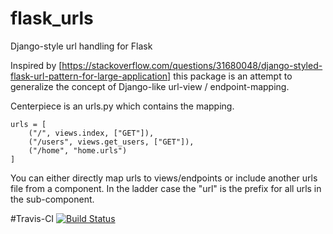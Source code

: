 # flask_urls
Django-style url handling for Flask

Inspired by [https://stackoverflow.com/questions/31680048/django-styled-flask-url-pattern-for-large-application]
this package is an attempt to generalize the concept of Django-like url-view / endpoint-mapping.

Centerpiece is an urls.py which contains the mapping.
```
urls = [
    ("/", views.index, ["GET"]),
    ("/users", views.get_users, ["GET"]),
    ("/home", "home.urls")
]
```
You can either directly map urls to views/endpoints or include another urls file from a component. 
In the ladder case the "url" is the prefix for all urls in the sub-component.

#Travis-CI
[![Build Status](https://travis-ci.org/jboegeholz/flaskurls.svg?branch=master)](https://travis-ci.org/jboegeholz/flaskurls)